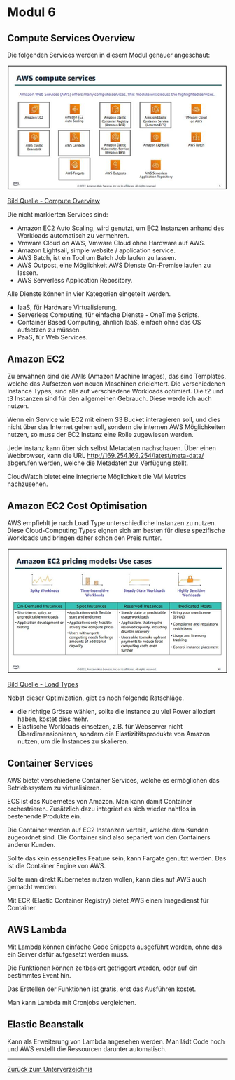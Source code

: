 # Modul 6

## Compute Services Overview

Die folgenden Services werden in diesem Modul genauer angeschaut:

![Compute Overview](../../Ressourcen/Bilder/AWS_Bilder/compute_services/overview.jpg)

[Bild Quelle - Compute Overview](../../Anhang/quellen.md#compute-overview)

Die nicht markierten Services sind:

- Amazon EC2 Auto Scaling, wird genutzt, um EC2 Instanzen anhand des Workloads automatisch zu vermehren.
- Vmware Cloud on AWS, Vmware Cloud ohne Hardware auf AWS.
- Amazon Lightsail, simple website / application service.
- AWS Batch, ist ein Tool um Batch Job laufen zu lassen.
- AWS Outpost, eine Möglichkeit AWS Dienste On-Premise laufen zu lassen.
- AWS Serverless Application Repository.

Alle Dienste können in vier Kategorien eingeteilt werden.
* IaaS, für Hardware Virtualisierung.
* Serverless Computing, für einfache Dienste - OneTime Scripts.
* Container Based Computing, ähnlich IaaS, einfach ohne das OS aufsetzen zu müssen.
* PaaS, für Web Services.

## Amazon EC2

Zu erwähnen sind die AMIs (Amazon Machine Images), das sind Templates, welche das Aufsetzen von neuen Maschinen erleichtert.
Die verschiedenen Instance Types, sind alle auf verschiedene Workloads optimiert. Die t2 und t3 Instanzen sind für den allgemeinen Gebrauch.
Diese werde ich auch nutzen.

Wenn ein Service wie EC2 mit einem S3 Bucket interagieren soll, und dies nicht über das Internet gehen soll, sondern die internen AWS Möglichkeiten nutzen, so muss der EC2 Instanz eine Rolle zugewiesen werden.

Jede Instanz kann über sich selbst Metadaten nachschauen. Über einen Webbrowser, kann die URL http://169.254.169.254/latest/meta-data/ abgerufen werden, welche die Metadaten zur Verfügung stellt.

CloudWatch bietet eine integrierte Möglichkeit die VM Metrics nachzusehen.

## Amazon EC2 Cost Optimisation

AWS empfiehlt je nach Load Type unterschiedliche Instanzen zu nutzen.
Diese Cloud-Computing Types eignen sich am besten für diese spezifische Workloads und bringen daher schon den Preis runter.

![Load Types](../../Ressourcen/Bilder/AWS_Bilder/compute_services/load_types.jpg)

[Bild Quelle - Load Types](../../Anhang/quellen.md#load-types)

Nebst dieser Optimization, gibt es noch folgende Ratschläge.

* die richtige Grösse wählen, sollte die Instance zu viel Power alloziert haben, kostet dies mehr.
* Elastische Workloads einsetzen, z.B. für Webserver nicht Überdimensionieren, sondern die Elastizitätsprodukte von Amazon nutzen, um die Instances zu skalieren.
 
## Container Services

AWS bietet verschiedene Container Services, welche es ermöglichen das Betriebssystem zu virtualisieren.

ECS ist das Kubernetes von Amazon. Man kann damit Container orchestrieren. Zusätzlich dazu integriert es sich wieder nahtlos in bestehende Produkte ein.

Die Container werden auf EC2 Instanzen verteilt, welche dem Kunden zugeordnet sind. Die Container sind also separiert von den Containers anderer Kunden.

Sollte das kein essenzielles Feature sein, kann Fargate genutzt werden. Das ist die Container Engine von AWS.

Sollte man direkt Kubernetes nutzen wollen, kann dies auf AWS auch gemacht werden.

Mit ECR (Elastic Container Registry) bietet AWS einen Imagedienst für Container.

## AWS Lambda

Mit Lambda können einfache Code Snippets ausgeführt werden, ohne das ein Server dafür aufgesetzt werden muss.

Die Funktionen können zeitbasiert getriggert werden, oder auf ein bestimmtes Event hin.

Das Erstellen der Funktionen ist gratis, erst das Ausführen kostet. 

Man kann Lambda mit Cronjobs vergleichen.

## Elastic Beanstalk

Kann als Erweiterung von Lambda angesehen werden. Man lädt Code hoch und AWS erstellt die Ressourcen darunter automatisch.

-----

[Zurück zum Unterverzeichnis](../README.md)

